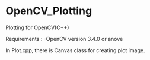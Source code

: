 # OpenCV_Plotting
Plotting for OpenCV(C++)

Requirements : 
        -OpenCV version 3.4.0 or anove

In Plot.cpp, there is Canvas class for creating plot image.

